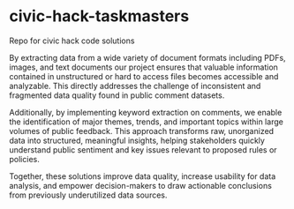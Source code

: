 # civic-hack-taskmasters
Repo for civic hack code solutions

By extracting data from a wide variety of document formats including PDFs, images, and text documents our project ensures that valuable information contained in unstructured or hard to access files becomes accessible and analyzable. This directly addresses the challenge of inconsistent and fragmented data quality found in public comment datasets.

Additionally, by implementing keyword extraction on comments, we enable the identification of major themes, trends, and important topics within large volumes of public feedback. This approach transforms raw, unorganized data into structured, meaningful insights, helping stakeholders quickly understand public sentiment and key issues relevant to proposed rules or policies.

Together, these solutions improve data quality, increase usability for data analysis, and empower decision-makers to draw actionable conclusions from previously underutilized data sources.
